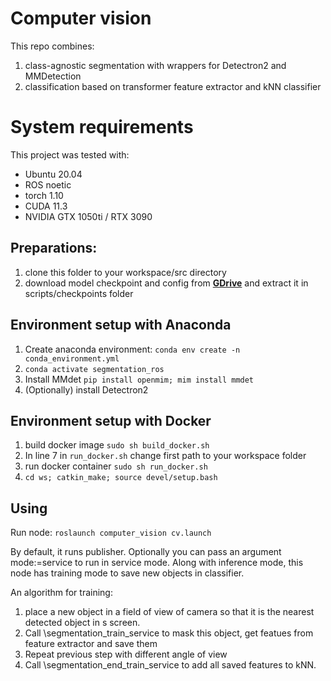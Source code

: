 # Computer vision
This repo combines: 
1. class-agnostic segmentation with wrappers for Detectron2 and MMDetection
2. classification based on transformer feature extractor and kNN classifier

# System requirements

This project was tested with:
- Ubuntu 20.04
- ROS noetic
- torch 1.10
- CUDA 11.3
- NVIDIA GTX 1050ti / RTX 3090

## Preparations:
1. clone this folder to your workspace/src directory
2. download model checkpoint and config from **[GDrive](https://drive.google.com/file/d/1GHeLyvsXV3rrEWwBA5H-omxduFUOOlH7/view?usp=sharing)** and extract it in scripts/checkpoints folder

## Environment setup with Anaconda
1. Create anaconda environment: ```conda env create -n conda_environment.yml```
2. ```conda activate segmentation_ros```
3. Install MMdet ```pip install openmim; mim install mmdet```
4. (Optionally) install Detectron2

## Environment setup with Docker

1. build docker image ```sudo sh build_docker.sh```
2. In line 7 in ```run_docker.sh``` change first path to your workspace folder
3. run docker container ```sudo sh run_docker.sh```
4. ```cd ws; catkin_make; source devel/setup.bash```

## Using
Run node:
```roslaunch computer_vision cv.launch```

By default, it runs publisher. Optionally you can pass an argument mode:=service to run in service mode.
Along with inference mode, this node has training mode to save new objects in classifier.

An algorithm for training:
1. place a new object in a field of view of camera so that it is the nearest detected object in s screen.
2. Call \segmentation_train_service to mask this object, get featues from feature extractor and save them
3. Repeat previous step with different angle of view
4. Call \segmentation_end_train_service to add all saved features to kNN.


